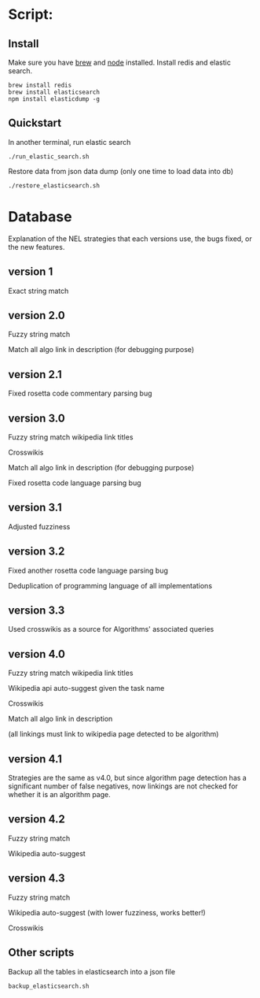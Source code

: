 # Script:

## Install

Make sure you have [brew](http://brew.sh/) and [node](https://nodejs.org/en/download/) installed.
Install redis and elastic search.

```
brew install redis
brew install elasticsearch
npm install elasticdump -g
```

## Quickstart

In another terminal, run elastic search
```
./run_elastic_search.sh
```

Restore data from json data dump (only one time to load data into db)
```
./restore_elasticsearch.sh
```

# Database

Explanation of the NEL strategies that each versions use, the bugs fixed, or the new features.

## version 1

Exact string match

## version 2.0

Fuzzy string match

Match all algo link in description (for debugging purpose)

## version 2.1

Fixed rosetta code commentary parsing bug

## version 3.0

Fuzzy string match wikipedia link titles

Crosswikis

Match all algo link in description (for debugging purpose)

Fixed rosetta code language parsing bug

## version 3.1

Adjusted fuzziness

## version 3.2

Fixed another rosetta code language parsing bug

Deduplication of programming language of all implementations

## version 3.3

Used crosswikis as a source for Algorithms' associated queries

## version 4.0

Fuzzy string match wikipedia link titles

Wikipedia api auto-suggest given the task name

Crosswikis

Match all algo link in description

(all linkings must link to wikipedia page detected to be algorithm)

## version 4.1

Strategies are the same as v4.0, but since algorithm page detection has
a significant number of false negatives, now linkings are not checked for
whether it is an algorithm page.

## version 4.2

Fuzzy string match

Wikipedia auto-suggest

## version 4.3

Fuzzy string match

Wikipedia auto-suggest (with lower fuzziness, works better!)

Crosswikis

## Other scripts

Backup all the tables in elasticsearch into a json file
```
backup_elasticsearch.sh
```


